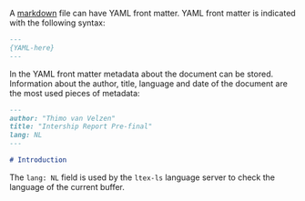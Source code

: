 A [markdown](markdown.md) file can have YAML front matter.
YAML front matter is indicated with the following syntax:
```md
---
{YAML-here}
---
```

In the YAML front matter metadata about the document can be stored.
Information about the author, title, language and date of the document are the most used pieces of metadata:
```md
---
author: "Thimo van Velzen"
title: "Intership Report Pre-final"
lang: NL
---

# Introduction
```

The `lang: NL` field is used by the `ltex-ls` language server to check the language of the current buffer.

